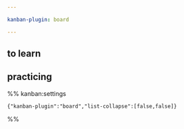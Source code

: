 ```yaml
---

kanban-plugin: board

---
```


## to learn



## practicing





%% kanban:settings
```
{"kanban-plugin":"board","list-collapse":[false,false]}
```
%%